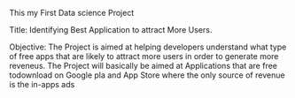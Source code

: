 This my First Data science Project

Title: Identifying Best Application to attract More Users.

Objective: The Project is aimed at helping developers understand what type of free apps that are likely to attract more users in order to generate more reveneus. The Project will basically be aimed at Applications that are free todownload on Google pla and App Store where the only source of revenue is the in-apps ads
